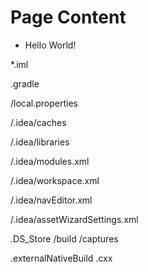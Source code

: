 # Page Content

- Hello World!

*.iml

.gradle

/local.properties

/.idea/caches

/.idea/libraries

/.idea/modules.xml

/.idea/workspace.xml

/.idea/navEditor.xml

/.idea/assetWizardSettings.xml

.DS_Store
/build
/captures

.externalNativeBuild
.cxx
